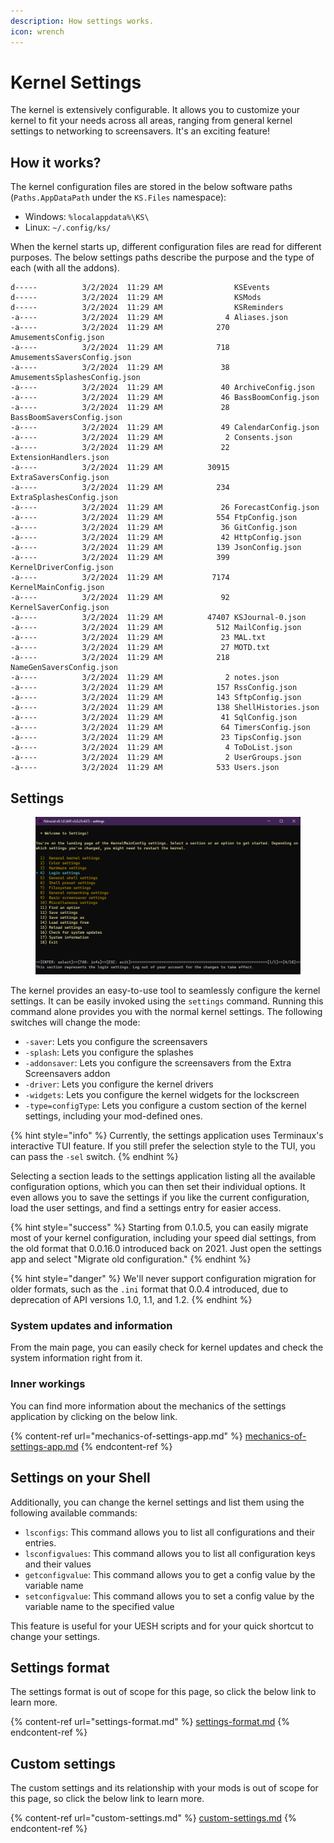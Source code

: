 ```yaml
---
description: How settings works.
icon: wrench
---
```


# Kernel Settings

The kernel is extensively configurable. It allows you to customize your kernel to fit your needs across all areas, ranging from general kernel settings to networking to screensavers. It's an exciting feature!

## How it works?

The kernel configuration files are stored in the below software paths (`Paths.AppDataPath` under the `KS.Files` namespace):

* Windows: `%localappdata%\KS\`
* Linux: `~/.config/ks/`

When the kernel starts up, different configuration files are read for different purposes. The below settings paths describe the purpose and the type of each (with all the addons).

```
d-----          3/2/2024  11:29 AM                KSEvents
d-----          3/2/2024  11:29 AM                KSMods
d-----          3/2/2024  11:29 AM                KSReminders
-a----          3/2/2024  11:29 AM              4 Aliases.json
-a----          3/2/2024  11:29 AM            270 AmusementsConfig.json
-a----          3/2/2024  11:29 AM            718 AmusementsSaversConfig.json
-a----          3/2/2024  11:29 AM             38 AmusementsSplashesConfig.json
-a----          3/2/2024  11:29 AM             40 ArchiveConfig.json
-a----          3/2/2024  11:29 AM             46 BassBoomConfig.json
-a----          3/2/2024  11:29 AM             28 BassBoomSaversConfig.json
-a----          3/2/2024  11:29 AM             49 CalendarConfig.json
-a----          3/2/2024  11:29 AM              2 Consents.json
-a----          3/2/2024  11:29 AM             22 ExtensionHandlers.json
-a----          3/2/2024  11:29 AM          30915 ExtraSaversConfig.json
-a----          3/2/2024  11:29 AM            234 ExtraSplashesConfig.json
-a----          3/2/2024  11:29 AM             26 ForecastConfig.json
-a----          3/2/2024  11:29 AM            554 FtpConfig.json
-a----          3/2/2024  11:29 AM             36 GitConfig.json
-a----          3/2/2024  11:29 AM             42 HttpConfig.json
-a----          3/2/2024  11:29 AM            139 JsonConfig.json
-a----          3/2/2024  11:29 AM            399 KernelDriverConfig.json
-a----          3/2/2024  11:29 AM           7174 KernelMainConfig.json
-a----          3/2/2024  11:29 AM             92 KernelSaverConfig.json
-a----          3/2/2024  11:29 AM          47407 KSJournal-0.json
-a----          3/2/2024  11:29 AM            512 MailConfig.json
-a----          3/2/2024  11:29 AM             23 MAL.txt
-a----          3/2/2024  11:29 AM             27 MOTD.txt
-a----          3/2/2024  11:29 AM            218 NameGenSaversConfig.json
-a----          3/2/2024  11:29 AM              2 notes.json
-a----          3/2/2024  11:29 AM            157 RssConfig.json
-a----          3/2/2024  11:29 AM            143 SftpConfig.json
-a----          3/2/2024  11:29 AM            138 ShellHistories.json
-a----          3/2/2024  11:29 AM             41 SqlConfig.json
-a----          3/2/2024  11:29 AM             64 TimersConfig.json
-a----          3/2/2024  11:29 AM             23 TipsConfig.json
-a----          3/2/2024  11:29 AM              4 ToDoList.json
-a----          3/2/2024  11:29 AM              2 UserGroups.json
-a----          3/2/2024  11:29 AM            533 Users.json
```

## Settings

<figure><img src="../../../.gitbook/assets/101-settings.png" alt=""><figcaption></figcaption></figure>

The kernel provides an easy-to-use tool to seamlessly configure the kernel settings. It can be easily invoked using the `settings` command. Running this command alone provides you with the normal kernel settings. The following switches will change the mode:

* `-saver`: Lets you configure the screensavers
* `-splash`: Lets you configure the splashes
* `-addonsaver`: Lets you configure the screensavers from the Extra Screensavers addon
* `-driver`: Lets you configure the kernel drivers
* `-widgets`: Lets you configure the kernel widgets for the lockscreen
* `-type=configType`: Lets you configure a custom section of the kernel settings, including your mod-defined ones.

{% hint style="info" %}
Currently, the settings application uses Terminaux's interactive TUI feature. If you still prefer the selection style to the TUI, you can pass the `-sel` switch.
{% endhint %}

Selecting a section leads to the settings application listing all the available configuration options, which you can then set their individual options. It even allows you to save the settings if you like the current configuration, load the user settings, and find a settings entry for easier access.

{% hint style="success" %}
Starting from 0.1.0.5, you can easily migrate most of your kernel configuration, including your speed dial settings, from the old format that 0.0.16.0 introduced back on 2021. Just open the settings app and select "Migrate old configuration."
{% endhint %}

{% hint style="danger" %}
We'll never support configuration migration for older formats, such as the `.ini` format that 0.0.4 introduced, due to deprecation of API versions 1.0, 1.1, and 1.2.
{% endhint %}

### System updates and information

From the main page, you can easily check for kernel updates and check the system information right from it.

### Inner workings

You can find more information about the mechanics of the settings application by clicking on the below link.

{% content-ref url="mechanics-of-settings-app.md" %}
[mechanics-of-settings-app.md](mechanics-of-settings-app.md)
{% endcontent-ref %}

## Settings on your Shell

Additionally, you can change the kernel settings and list them using the following available commands:

* `lsconfigs`: This command allows you to list all configurations and their entries.
* `lsconfigvalues`: This command allows you to list all configuration keys and their values
* `getconfigvalue`: This command allows you to get a config value by the variable name
* `setconfigvalue`: This command allows you to set a config value by the variable name to the specified value

This feature is useful for your UESH scripts and for your quick shortcut to change your settings.

## Settings format

The settings format is out of scope for this page, so click the below link to learn more.

{% content-ref url="settings-format.md" %}
[settings-format.md](settings-format.md)
{% endcontent-ref %}

## Custom settings

The custom settings and its relationship with your mods is out of scope for this page, so click the below link to learn more.

{% content-ref url="custom-settings.md" %}
[custom-settings.md](custom-settings.md)
{% endcontent-ref %}
